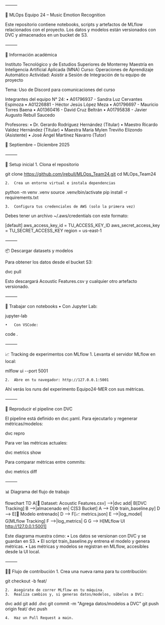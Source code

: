 ⸻

🎵 MLOps Equipo 24 – Music Emotion Recognition

Este repositorio contiene notebooks, scripts y artefactos de MLflow relacionados con el proyecto.
Los datos y modelos están versionados con DVC y almacenados en un bucket de S3.

⸻

📘 Información académica

Instituto Tecnológico y de Estudios Superiores de Monterrey
Maestría en Inteligencia Artificial Aplicada (MNA)
Curso: Operaciones de Aprendizaje Automático
Actividad: Asistir a Sesión de Integración de tu equipo de proyecto

Tema: Uso de Discord para comunicaciones del curso

Integrantes del equipo N° 24:
	•	A01796937 - Sandra Luz Cervantes Espinoza
	•	A01226881 - Héctor Jesús López Meza
	•	A01796697 - Mauricio Torres Baena
	•	A01360416 - David Cruz Beltrán
	•	A01795838 - Javier Augusto Rebull Saucedo

Profesores:
	•	Dr. Gerardo Rodríguez Hernández (Titular)
	•	Maestro Ricardo Valdez Hernández (Titular)
	•	Maestra María Mylen Treviño Elizondo (Asistente)
	•	José Ángel Martínez Navarro (Tutor)

📅 Septiembre – Diciembre 2025

⸻

🚀 Setup inicial
	1.	Clona el repositorio

git clone https://github.com/jrebull/MLOps_Team24.git
cd MLOps_Team24

	2.	Crea un entorno virtual e instala dependencias

python -m venv .venv
source .venv/bin/activate
pip install -r requirements.txt

	3.	Configura tus credenciales de AWS (solo la primera vez)

Debes tener un archivo ~/.aws/credentials con este formato:

[default]
aws_access_key_id = TU_ACCESS_KEY_ID
aws_secret_access_key = TU_SECRET_ACCESS_KEY
region = us-east-1


⸻

📦 Descargar datasets y modelos

Para obtener los datos desde el bucket S3:

dvc pull

Esto descargará Acoustic Features.csv y cualquier otro artefacto versionado.

⸻

📒 Trabajar con notebooks
	•	Con Jupyter Lab:

jupyter-lab

	•	Con VSCode:

code .


⸻

📈 Tracking de experimentos con MLflow
	1.	Levanta el servidor MLflow en local:

mlflow ui --port 5001

	2.	Abre en tu navegador: http://127.0.0.1:5001

Ahí verás los runs del experimento Equipo24-MER con sus métricas.

⸻

🔄 Reproducir el pipeline con DVC

El pipeline está definido en dvc.yaml.
Para ejecutarlo y regenerar métricas/modelos:

dvc repro

Para ver las métricas actuales:

dvc metrics show

Para comparar métricas entre commits:

dvc metrics diff


⸻

📊 Diagrama del flujo de trabajo

flowchart TD
    A[📂 Dataset: Acoustic Features.csv] -->|dvc add| B[DVC Tracking]
    B -->|almacenado en| C[S3 Bucket]
    A --> D[⚙️ train_baseline.py]
    D --> E[🤖 Modelo entrenado]
    D --> F[📈 metrics.json]
    E -->|log_model| G[MLflow Tracking]
    F -->|log_metrics| G
    G --> H[MLflow UI http://127.0.0.1:5001]

Este diagrama muestra cómo:
	•	Los datos se versionan con DVC y se guardan en S3.
	•	El script train_baseline.py entrena el modelo y genera métricas.
	•	Las métricas y modelos se registran en MLflow, accesibles desde la UI local.

⸻

👩‍💻 Flujo de contribución
	1.	Crea una nueva rama para tu contribución:

git checkout -b feat/<nombre-de-tu-rama>

	2.	Asegúrate de correr MLflow en tu máquina.
	3.	Realiza cambios y, si generas datos/modelos, súbelos a DVC:

dvc add <ruta-al-archivo>
git add <ruta-al-archivo>.dvc
git commit -m "Agrega datos/modelos a DVC"
git push origin feat/<nombre-de-tu-rama>
dvc push

	4.	Haz un Pull Request a main.

